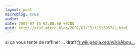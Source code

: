 ```yaml
---
layout: post
microblog: true
audio: 
date: 2007-07-15 02:00:00 +0200
guid: http://xtof.micro.blog/2007/07/15/t151395782.html
---
```

si ça vous tente de raffiner ... draft [fr.wikipedia.org/wiki/Abou...](http://fr.wikipedia.org/wiki/AboutUs.org)

